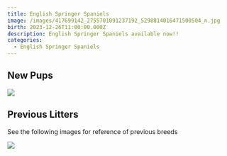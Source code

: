 ```yaml
---
title: English Springer Spaniels
image: /images/417699142_2755701091237192_5298814016471500504_n.jpg
birth: 2023-12-26T11:00:00.000Z
description: English Springer Spaniels available now!!
categories:
  - English Springer Spaniels
---
```


## New Pups

![](/images/418179892_282972218126912_2557820949473630210_n.jpg)

## Previous Litters

See the following images for reference of previous breeds

![](/images/312244476_2400452980121071_3031482424269999733_n.jpg)
